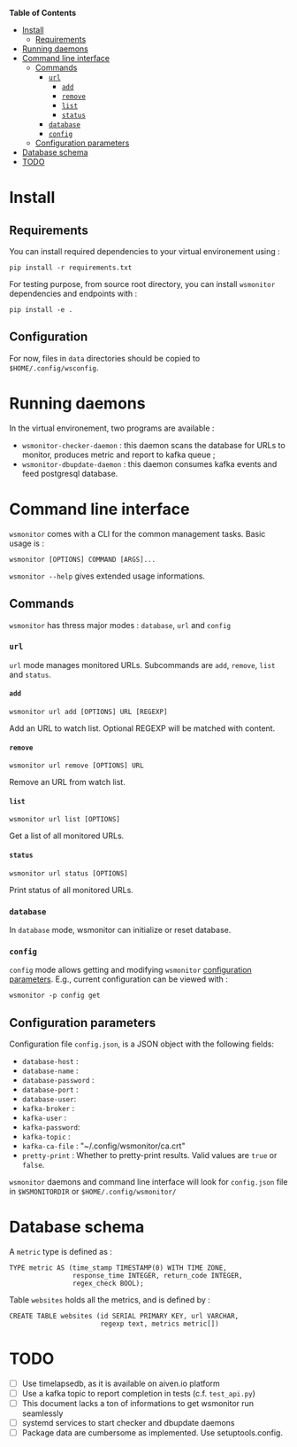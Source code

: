<!-- markdown-toc start - Don't edit this section. Run M-x markdown-toc-refresh-toc -->
**Table of Contents**

- [Install](#install)
    - [Requirements](#requirements)
- [Running daemons](#running-daemons)
- [Command line interface](#command-line-interface)
    - [Commands](#commands)
        - [`url`](#url)
            - [`add`](#add)
            - [`remove`](#remove)
            - [`list`](#list)
            - [`status`](#status)
        - [`database`](#database)
        - [`config`](#config)
    - [Configuration parameters](#configuration-parameters)
- [Database schema](#database-schema)
- [TODO](#todo)

<!-- markdown-toc end -->
# Install #

## Requirements ##

You can install required dependencies to your virtual environement using :

    pip install -r requirements.txt

For testing purpose, from source root directory, you can install `wsmonitor` dependencies and endpoints with :

	pip install -e .

## Configuration ##

For now, files in `data` directories should be copied to `$HOME/.config/wsconfig`.

# Running daemons #

In the virtual environement, two programs are available :
- `wsmonitor-checker-daemon` : this daemon scans the database for URLs to monitor, produces metric and report to kafka queue ;
- `wsmonitor-dbupdate-daemon` : this daemon consumes kafka events and feed postgresql database.

# Command line interface #

`wsmonitor` comes with a CLI for the common management tasks. Basic usage is :

`wsmonitor [OPTIONS] COMMAND [ARGS]...`

`wsmonitor --help` gives extended usage informations.

## Commands ##

`wsmonitor` has thress major modes : `database`, `url` and `config`

### `url` ###

`url` mode manages monitored URLs. Subcommands are `add`, `remove`, `list` and `status`.

#### `add` ####

`wsmonitor url add [OPTIONS] URL [REGEXP]`

Add an URL to watch list. Optional REGEXP will be matched with content.

#### `remove` ####

`wsmonitor url remove [OPTIONS] URL`

Remove an URL from watch list.

#### `list` ####

`wsmonitor url list [OPTIONS]`

Get a list of all monitored URLs.

#### `status` ####

`wsmonitor url status [OPTIONS]`

Print status of all monitored URLs.

### `database` ###

In `database` mode, wsmonitor can initialize or reset database.

### `config` ###

`config` mode allows getting and modifying `wsmonitor` [configuration parameters](#configuration-parameters).
E.g., current configuration can be viewed with :

`wsmonitor -p config get`

## Configuration parameters ##

Configuration file `config.json`, is a JSON object with the following fields:

- `database-host` :
- `database-name` :
- `database-password` :
- `database-port` :
- `database-user`:
- `kafka-broker` :
- `kafka-user` :
- `kafka-password`:
- `kafka-topic` :
- `kafka-ca-file` : "~/.config/wsmonitor/ca.crt"
- `pretty-print` : Whether to pretty-print results. Valid values are `true` or `false`.

`wsmonitor` daemons and command line interface will look for `config.json` file in `$WSMONITORDIR` or `$HOME/.config/wsmonitor/`

# Database schema #

A `metric` type is defined as :

    TYPE metric AS (time_stamp TIMESTAMP(0) WITH TIME ZONE,
    				response_time INTEGER, return_code INTEGER,
    				regex_check BOOL);

Table `websites` holds all the metrics, and is defined by :

    CREATE TABLE websites (id SERIAL PRIMARY KEY, url VARCHAR,
                           regexp text, metrics metric[])

# TODO #

* [ ] Use timelapsedb, as it is available on aiven.io platform
* [ ] Use a kafka topic to report completion in tests (c.f. `test_api.py`)
* [ ] This document lacks a ton of informations to get wsmonitor run seamlessly
* [ ] systemd services to start checker and dbupdate daemons
* [ ] Package data are cumbersome as implemented. Use setuptools.config.
